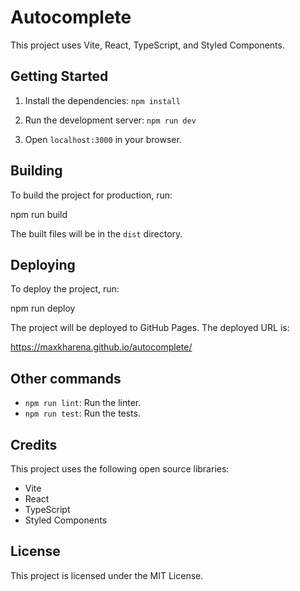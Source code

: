 # Autocomplete

This project uses Vite, React, TypeScript, and Styled Components.

## Getting Started

1. Install the dependencies: `npm install`


2. Run the development server: `npm run dev`


3. Open `localhost:3000` in your browser.

## Building

To build the project for production, run:

npm run build


The built files will be in the `dist` directory.

## Deploying

To deploy the project, run:

npm run deploy


The project will be deployed to GitHub Pages. The deployed URL is:

https://maxkharena.github.io/autocomplete/


## Other commands

* `npm run lint`: Run the linter.
* `npm run test`: Run the tests.

## Credits

This project uses the following open source libraries:

* Vite
* React
* TypeScript
* Styled Components

## License

This project is licensed under the MIT License.